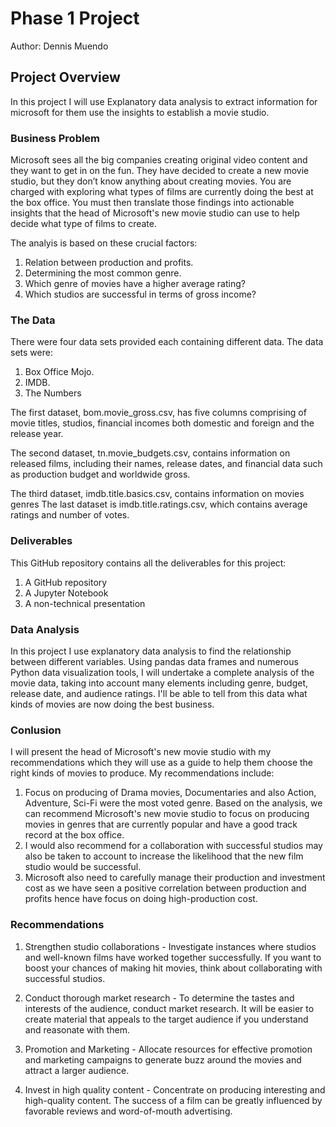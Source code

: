 # Phase 1 Project
Author: Dennis Muendo

## Project Overview
In this project I will use Explanatory data analysis to extract information for microsoft for them use the insights to establish a movie studio.

### Business Problem

Microsoft sees all the big companies creating original video content and they want to get in on the fun. They have decided to create a new movie studio, but they don’t know anything about creating movies. You are charged with exploring what types of films are currently doing the best at the box office. You must then translate those findings into actionable insights that the head of Microsoft's new movie studio can use to help decide what type of films to create.

The analyis is based on these crucial factors:

1. Relation between production and profits.
2. Determining the most common genre.
3. Which genre of movies have a higher average rating?
4. Which studios are successful in terms of gross income?


### The Data

There were four data sets provided each containing different data. The data sets were:

1. Box Office Mojo.
2. IMDB.
3. The Numbers

The first dataset, bom.movie_gross.csv, has five columns comprising of movie titles, studios, financial incomes both domestic and foreign and the release year.

The second dataset, tn.movie_budgets.csv, contains information on released films, including their names, release dates, and financial data such as production budget and worldwide gross.

The third dataset, imdb.title.basics.csv, contains information on movies genres
The last dataset is imdb.title.ratings.csv, which contains average ratings and number of votes.

### Deliverables

This GitHub repository contains all the deliverables for this project:

1. A GitHub repository
2. A Jupyter Notebook
3. A non-technical presentation

###  Data Analysis

In this project I use explanatory data analysis to find the relationship between different variables. Using pandas data frames and numerous Python data visualization tools, I will undertake a complete analysis of the movie data, taking into account many elements including genre, budget, release date, and audience ratings. I'll be able to tell from this data what kinds of movies are now doing the best business.

### Conlusion

I will present the head of Microsoft's new movie studio with my recommendations which they will use as a guide to help them choose the right kinds of movies to produce. My recommendations include:

1. Focus on producing of Drama movies, Documentaries and also  Action, Adventure, Sci-Fi were the most voted genre.  Based on the analysis, we can recommend Microsoft's new movie studio to focus on producing movies in genres that are currently popular and have a good track record at the box office.
2. I would also recommend for a collaboration with successful studios may also be taken to account to increase the likelihood that the new film studio would be successful.
3. Microsoft also need to carefully manage their production and investment cost as we have seen a positive correlation between production and profits hence have focus on doing high-production cost.

### Recommendations
1. Strengthen studio collaborations - Investigate instances where studios and well-known films have worked together successfully. If you want to boost your chances of making hit movies, think about collaborating with successful studios.

2. Conduct thorough market research - To determine the tastes and interests of the audience, conduct market research. It will be easier to create material that appeals to the target audience if you understand and reasonate with them.

3. Promotion and Marketing - Allocate resources for effective promotion and marketing campaigns to generate buzz around the movies and attract a larger audience.

4. Invest in high quality content - Concentrate on producing interesting and high-quality content. The success of a film can be greatly influenced by favorable reviews and word-of-mouth advertising.




